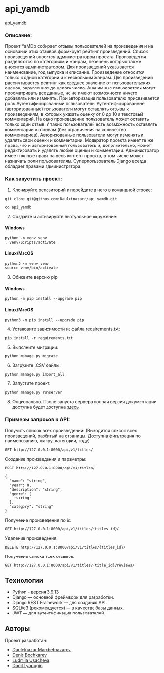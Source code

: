 # api_yamdb
api_yamdb
### Описание:

Проект YaMDb собирает отзывы пользователей на произведения и на основании этих
отзывов формирует рейтинг произведений.
Список произведений вносится администратором проекта. Произведения разделяются
по категориям и жанрам, перечень которых также вносится администратором. Для 
произведений указывается наименование, год выпуска и описание.
Произведение относится только к одной категории и к нескольким жанрам.
Для произведений рассичтывается рейтинг как среднее значение от пользовательских
оценок, округленное до целого числа.
Анонимные пользователи могут просматривать все данные, но не имеют возможности
ничего добавлять или изменять.
При авторизации пользователю присваивается роль Аутентифицированный
пользователь. Аутентифицированные (авторизованные) пользователи могут оставлять
отзывы к произведениям, в которых указать оценку от 0 до 10 и текстовый
комментарий. На одно произведение пользователь может оставить только один отзыв.
У таких пользователей есть возможность оставлять комментарии к отзывам (без
ограничения на количество комментариев). Авторизованные пользователи могут
изменять и удалять свои оценки и комментарии.
Модератор проекта имеет те же права, что и авторизованный пользователь и,
дополнительно, может редактировать и удалять любые оценки и комментарии.
Администратор имеет полные права на весь контент проекта, в том числе может
назначать роли пользователям.
Суперпользователь Django всегда обладает правами администратора.


### Как запустить проект:

1. Клонируйте репозиторий и перейдите в него в командной строке:

  ```
  git clone git@github.com:Dauletnazarr/api_yamdb.git
  ```

  ```
  cd api_yamdb
  ```

2. Cоздайте и активируйте виртуальное окружение:

  #### Windows
  ```
  python -m venv venv
  . venv/Scripts/activate
  ```
  #### Linux/MacOS
  ```
  python3 -m venv venv
  source venv/bin/activate
  ```

3. Обновите версию pip
  #### Windows
  ```
  python -m pip install --upgrade pip
  ```
  #### Linux/MacOS
  ```
  python3 -m pip install --upgrade pip
  ```

4. Установите зависимости из файла requirements.txt:
  ```
  pip install -r requirements.txt
  ```

5. Выполните миграции:

  ```
  python manage.py migrate
  ```

6. Загрузите .CSV файлы:

  ```
 python manage.py import_all
  ```

7. Запустите проект:

  ```
  python manage.py runserver
  ```
  
8. Опционально. После запуска сервера полная версия документации доступна будет доступна [здесь](http://127.0.0.1:8000/redoc/)

### Примеры запросов к API:

Получить список всех произведений:
(Выводится список всех произведений, разбитый на страницы.
Доступна фильтрация по наименованию, жанру, категории, году)

```
GET http://127.0.0.1:8000/api/v1/titles/
```

Создание произведения и параметры:

```
POST http://127.0.0.1:8000/api/v1/titles/
```
```
{
  "name": "string",
  "year": 0,
  "description": "string",
  "genre": [
    "string"
  ],
  "category": "string"
}
```

Получение произведения по id:

```
GET http://127.0.0.1:8000/api/v1/titles/{titles_id}/
```

Удаление произведения:

```
DELETE http://127.0.0.1:8000/api/v1/titles/{titles_id}/
```

Получение списка всех отзывов:

```
GET http://127.0.0.1:8000/api/v1/titles/{title_id}/reviews/
```

## Технологии
* Python - версия 3.9.13
* Django — основной фреймворк для разработки.
* Django REST Framework — для создания API.
* SQLite3 (рекомендуется) — в качестве базы данных.
* JWT — для аутентификации пользователей.
## Авторы
Проект разработан:
* [Dauletnazar Mambetnazarov.](https://github.com/Dauletnazarr/)
* [Denis Bochkarev.](https://github.com/alanbong)
* [Ludmila Usacheva](https://github.com/Lusya4400)
* [Danil Tyapugin](https://github.com/DanilTyapugin)